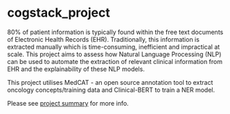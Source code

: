 # cogstack_project

80% of patient information is typically found within the free text documents of Electronic Health
Records (EHR). Traditionally, this information is extracted manually which is time-consuming,
inefficient and impractical at scale. This project aims to assess how Natural Language Processing
(NLP) can be used to automate the extraction of relevant clinical information from EHR and the
explainability of these NLP models.

This project utilises MedCAT - an open source annotation tool to extract oncology concepts/training data and Clinical-BERT to train a NER model.

Please see [project summary](https://github.com/R-icntay/cogstack_project/blob/main/Eric_Cogstack_Research_Study.pdf) for more info.
 
